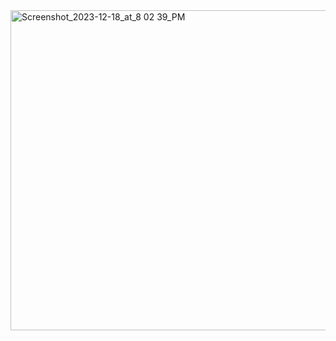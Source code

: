 <img width="512" alt="Screenshot_2023-12-18_at_8 02 39_PM" src="https://github.com/FirasKahlaoui/JavaProjectDS/assets/93373607/6819dc3e-5e42-4bad-95d6-7431c73357e1">
